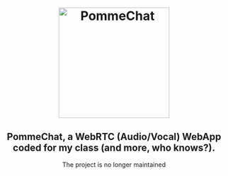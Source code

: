 <h1 align="center">
  <img src="https://i.imgur.com/T6VrKis.png" alt="PommeChat" title="PommeChat" height="250px" />
</h1>

<h2 align="center">PommeChat, a WebRTC (Audio/Vocal) WebApp coded for my class (and more, who knows?).</h2>

<p align="center">
	The project is no longer maintained
</p>

